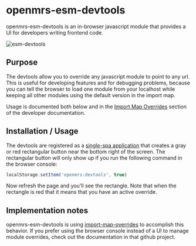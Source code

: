 # openmrs-esm-devtools

openmrs-esm-devtools is an in-browser javascript module that provides a UI for 
developers writing frontend code.

![esm-devtools](https://user-images.githubusercontent.com/1031876/81030238-f5b9d500-8e3c-11ea-81b8-6c2a4938faf2.gif)

## Purpose

The devtools allow you to override any javascript module to point to any url. 
This is useful for developing features and for debugging problems, because you 
can tell the browser to load one module from your localhost while keeping all 
other modules using the default version in the import map.

Usage is documented both below and in the
[Import Map Overrides](http://o3-dev.docs.openmrs.org/#/getting_started/setup?id=import-map-overrides)
section of the developer documentation.

## Installation / Usage

The devtools are registered as a
[single-spa application](https://single-spa.js.org/docs/building-applications.html)
that creates a gray or red rectangular button near the bottom right of the 
screen. The rectangular button will only show up if you run the following 
command in the browser console:

```js
localStorage.setItem('openmrs:devtools', true)
```

Now refresh the page and you'll see the rectangle. Note that when the rectangle is 
red that it means that you have an active override.

## Implementation notes

openmrs-esm-devtools is using
[import-map-overrides](https://github.com/joeldenning/import-map-overrides) 
to accomplish this behavior. 
If you prefer using the browser console instead of a UI to manage module 
overrides, check out the documentation in that github project.
